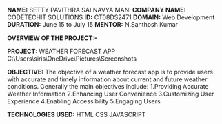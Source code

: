  **NAME:** SETTY PAVITHRA SAI NAVYA MANI
 **COMPANY NAME:** CODETECHIT SOLUTIONS
 **ID:** CT08DS2471
 **DOMAIN:** Web Development
 **DURATION:** June 15 to July 15
 **MENTOR:** N.Santhosh Kumar

 **OVERVIEW OF THE PROJECT:-**

 **PROJECT:** WEATHER FORECAST APP
 C:\Users\siris\OneDrive\Pictures\Screenshots

 **OBJECTIVE:**
 The objective of a weather forecast app is to provide users with accurate and timely information about current and future weather conditions.
 Generally the main objectives include:
 1.Providing Accurate Weather Information
 2.Enhancing User Convenience
 3.Customizing User Experience
 4.Enabling Accessibility
 5.Engaging Users

 **TECHNOLOGIES USED:**
 HTML
 CSS
 JAVASCRIPT
